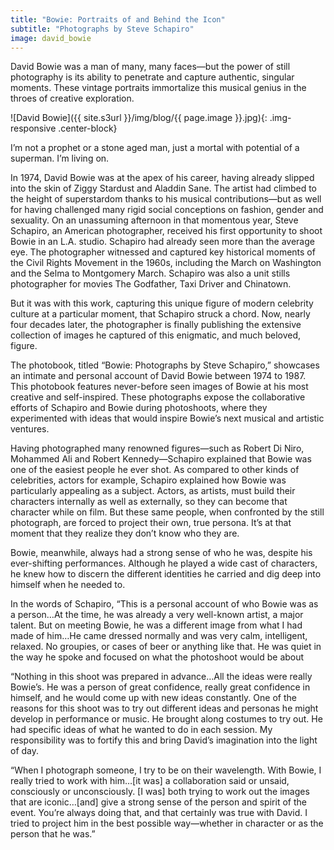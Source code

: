 ```yaml
---
title: "Bowie: Portraits of and Behind the Icon"
subtitle: "Photographs by Steve Schapiro"
image: david_bowie
---
```


David Bowie was a man of many, many faces—but the power of still photography is its ability to penetrate and capture authentic, singular moments. These vintage portraits immortalize this musical genius in the throes of creative exploration.

![David Bowie]({{ site.s3url }}/img/blog/{{ page.image }}.jpg){: .img-responsive .center-block}

I’m not a prophet or a stone aged man, just a mortal with potential of a superman. I’m living on.

In 1974, David Bowie was at the apex of his career, having already slipped into the skin of Ziggy Stardust and Aladdin Sane. The artist had climbed to the height of superstardom thanks to his musical contributions—but as well for having challenged many rigid social conceptions on fashion, gender and sexuality. On an unassuming afternoon in that momentous year, Steve Schapiro, an American photographer, received his first opportunity to shoot Bowie in an L.A. studio. 
Schapiro had already seen more than the average eye. The photographer witnessed and captured key historical moments of the Civil Rights Movement in the 1960s, including the March on Washington and the Selma to Montgomery March. Schapiro was also a unit stills photographer for movies The Godfather, Taxi Driver and Chinatown.
<!--split-->
But it was with this work, capturing this unique figure of modern celebrity culture at a particular moment, that Schapiro struck a chord. Now, nearly four decades later, the photographer is finally publishing the extensive collection of images he captured of this enigmatic, and much beloved, figure.

The photobook, titled “Bowie: Photographs by Steve Schapiro,” showcases an intimate and personal account of David Bowie between 1974 to 1987. This photobook features never-before seen images of Bowie at his most creative and self-inspired. These photographs expose the collaborative efforts of Schapiro and Bowie during photoshoots, where they experimented with ideas that would inspire Bowie’s next musical and artistic ventures.

Having photographed many renowned figures—such as Robert Di Niro, Mohammed Ali and Robert Kennedy—Schapiro explained that Bowie was one of the easiest people he ever shot. As compared to other kinds of celebrities, actors for example, Schapiro explained how Bowie was particularly appealing as a subject. Actors, as artists, must build their characters internally as well as externally, so they can become that character while on film. But these same people, when confronted by the still photograph, are forced to project their own, true persona. It’s at that moment that they realize they don’t know who they are.

Bowie, meanwhile, always had a strong sense of who he was, despite his ever-shifting performances. Although he played a wide cast of characters, he knew how to discern the different identities he carried and dig deep into himself when he needed to.

In the words of Schapiro, “This is a personal account of who Bowie was as a person…At the time, he was already a very well-known artist, a major talent. But on meeting Bowie, he was a different image from what I had made of him…He came dressed normally and was very calm, intelligent, relaxed. No groupies, or cases of beer or anything like that. He was quiet in the way he spoke and focused on what the photoshoot would be about

“Nothing in this shoot was prepared in advance…All the ideas were really Bowie’s. He was a person of great confidence, really great confidence in himself, and he would come up with new ideas constantly. One of the reasons for this shoot was to try out different ideas and personas he might develop in performance or music. He brought along costumes to try out. He had specific ideas of what he wanted to do in each session. My responsibility was to fortify this and bring David’s imagination into the light of day.

“When I photograph someone, I try to be on their wavelength. With Bowie, I really tried to work with him…[it was] a collaboration said or unsaid, consciously or unconsciously. [I was] both trying to work out the images that are iconic…[and] give a strong sense of the person and spirit of the event. You’re always doing that, and that certainly was true with David. I tried to project him in the best possible way—whether in character or as the person that he was.”
